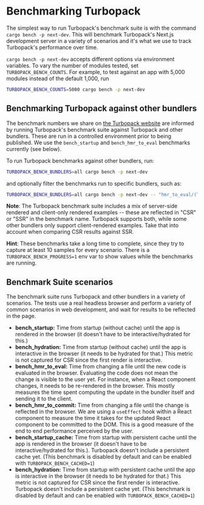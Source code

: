 <!--
    IMPORTANT: This document is linked to from https://turbo.build
    DO NOT rename this file without updating the link in docs/pages/pack/docs/benchmarks.mdx
-->

# Benchmarking Turbopack

The simplest way to run Turbopack's benchmark suite is with the command `cargo bench -p next-dev`. This will benchmark Turbopack's Next.js development server in a variety of scenarios and it's what we use to track Turbopack's performance over time.

`cargo bench -p next-dev` accepts different options via environment variables. To vary the number of modules tested, set `TURBOPACK_BENCH_COUNTS`. For example, to test against an app with 5,000 modules instead of the default 1,000, run

```sh
TURBOPACK_BENCH_COUNTS=5000 cargo bench -p next-dev
```

## Benchmarking Turbopack against other bundlers

The benchmark numbers we share on [the Turbopack website](https://turbo.build/pack) are informed by running Turbopack's benchmark suite against Turbopack and other bundlers. These are run in a controlled environment prior to being published. We use the `bench_startup` and `bench_hmr_to_eval` benchmarks currently (see below).

To run Turbopack benchmarks against other bundlers, run:

```sh
TURBOPACK_BENCH_BUNDLERS=all cargo bench -p next-dev
```

and optionally filter the benchmarks run to specific bundlers, such as:

```sh
TURBOPACK_BENCH_BUNDLERS=all cargo bench -p next-dev -- "hmr_to_eval/(Turbopack CSR|Vite)"
```

**Note**: The Turbopack benchmark suite includes a mix of server-side rendered and client-only rendered examples -- these are reflected in "CSR" or "SSR" in the benchmark name. Turbopack supports both, while some other bundlers only support client-rendered examples. Take that into account when comparing CSR results against SSR.

**Hint**: These benchmarks take a long time to complete, since they try to capture at least 10 samples for every scenario. There is a `TURBOPACK_BENCH_PROGRESS=1` env var to show values while the benchmarks are running.

## Benchmark Suite scenarios

The benchmark suite runs Turbopack and other bundlers in a variety of scenarios. The tests use a real headless browser and perform a variety of common scenarios in web development, and wait for results to be reflected in the page.

- **bench_startup:** Time from startup (without cache) until the app is rendered in the browser (it doesn't have to be interactive/hydrated for this.)
- **bench_hydration:** Time from startup (without cache) until the app is interactive in the browser (it needs to be hydrated for that.) This metric is not captured for CSR since the first render is interactive.
- **bench_hmr_to_eval:** Time from changing a file until the new code is evaluated in the browser. Evaluating the code does not mean the change is visible to the user yet. For instance, when a React component changes, it needs to be re-rendered in the browser. This mostly measures the time spent computing the update in the bundler itself and sending it to the client.
- **bench_hmr_to_commit:** Time from changing a file until the change is reflected in the browser. We are using a `useEffect` hook within a React component to measure the time it takes for the updated React component to be committed to the DOM. This is a good measure of the end to end performance perceived by the user.
- **bench_startup_cache:** Time from startup with persistent cache until the app is rendered in the browser (it doesn't have to be interactive/hydrated for this.). Turbopack doesn't include a persistent cache yet. (This benchmark is disabled by default and can be enabled with `TURBOPACK_BENCH_CACHED=1`)
- **bench_hydration:** Time from startup with persistent cache until the app is interactive in the browser (it needs to be hydrated for that.) This metric is not captured for CSR since the first render is interactive. Turbopack doesn't include a persistent cache yet. (This benchmark is disabled by default and can be enabled with `TURBOPACK_BENCH_CACHED=1`)
